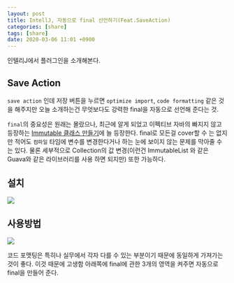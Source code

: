 ```yaml
---
layout: post
title: IntellJ, 자동으로 final 선언하기(Feat.SaveAction)
categories: [share]
tags: [share]
date: 2020-03-06 11:01 +0900
---
```


인텔리J에서 플러그인을 소개해본다.

## Save Action

`save action` 인데 저장 버튼을 누르면 `optimize import`, `code formatting` 같은 것을 해주지만
오늘 소개하는건 무엇보다도 강력한 final을 자동으로 선언해 준다는 것.

`final`의 중요성은 원래는 몰랐으나, 최근에 알게 되었고 이펙티브 자바의 빠지지 않고 등장하는 [Immutable 클래스 만들기](https://umanking.github.io/effective%20java/2020/03/01/effective-java-17.html)에 늘 등장한다. final로 모든걸 cover할 수 는 없지만 적어도 `컴파일` 타임에 변수를 변경한다거나 하는 눈에 보이지 않는 문제를 막아줄 수 는 있다. 물론 세부적으로 Collection의 값 변경(이런건 ImmutableList 와 같은 Guava와 같은 라이브러리를 사용 하면 되지만) 또한 가능하다.

## 설치

![](https://user-images.githubusercontent.com/28615416/76045746-59d92d80-5fa1-11ea-90cf-5f58a1049243.png)

## 사용방법

![](https://user-images.githubusercontent.com/28615416/76045723-4928b780-5fa1-11ea-8513-791dc5585d80.png)

코드 포맷팅은 특히나 실무에서 각자 다를 수 있는 부분이기 때문에 동일하게 가져가는 것이 좋다. 이것 때문에 고생함
아래쪽에 final에 관한 3개의 영역을 켜주면 자동으로 final을 만들어 준다.
